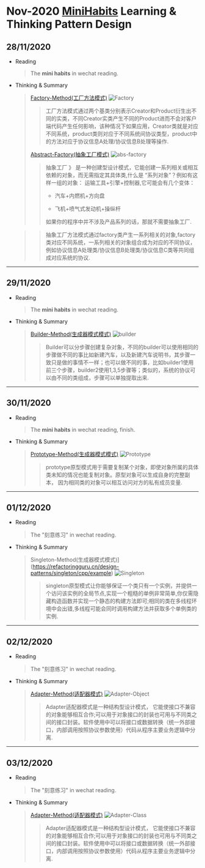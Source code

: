 # Nov-2020 [MiniHabits](./miniHabit.md) Learning & Thinking Pattern Design

## 28/11/2020

+ Reading
  > The **mini habits** in wechat reading.

+ Thinking & Summary
  > [Factory-Method(工厂方法模式)](https://refactoringguru.cn/design-patterns/factory-method/cpp/example)
  ![Factory](./DesignPattern/factory-method.png)
  >>工厂方法模式通过两个基类分别表示Creator和Product衍生出不同的实类，不同Creator实类产生不同的Product进而不会对客户端代码产生任何影响，该种情况下如果应用，Creator类就是对应不同系统，product类则对应于不同系统间协议类型，product中的方法对应于协议信息A处理/协议信息B处理等操作.
  >>
  > [Abstract-Factory(抽象工厂模式)](https://refactoringguru.cn/design-patterns/abstract-factory/cpp/example)
  ![abs-factory](./DesignPattern/abstract-factory-method.png)
  >>抽象工厂 》 是一种创建型设计模式，它能创建一系列相关或相互依赖的对象，而无需指定其具体类,什么是 “系列对象”？例如有这样一组的对象： ​ 运输工具+引擎+控制器,它可能会有几个变体：
  >>
  >> + 汽车+内燃机+方向盘
  >>
  >> + 飞机+喷气式发动机+操纵杆
  >>
  >> 如果你的程序中并不涉及产品系列的话，那就不需要抽象工厂.
  
  >> 抽象工厂方法模式通过factory类产生一系列相关的对象,factory类对应不同系统，一系列相关的对象组合成为对应的不同协议，例如协议信息A处理类/协议信息B处理类/协议信息C类等共同组成对应系统的协议.

***********************************

## 29/11/2020

+ Reading
  > The **mini habits** in wechat reading.

+ Thinking & Summary
  > [Builder-Method(生成器模式模式)](https://refactoringguru.cn/design-patterns/builder/cpp/example)
  ![builder](./DesignPattern/builder.png)
  >>Builder可以分步骤创建复杂对象，不同的builder可以使用相同的步骤做不同的事比如新建汽车，以及新建汽车说明书，其步骤一致只是做的事情不一样；也可以做不同的事，比如builder1使用前三个步骤，builder2使用1,3,5步骤等；类似的，系统的协议可以由不同的类组成，步骤可以单独提取出来.

***********************************

## 30/11/2020

+ Reading
  > The **mini habits** in wechat reading, finish.

+ Thinking & Summary
  > [Prototype-Method(生成器模式模式)](https://refactoringguru.cn/design-patterns/prototype/cpp/example)
  ![Prototype](./DesignPattern/prototype.png)
  >>prototype原型模式用于需要复制某个对象，即使对象所属的具体类未知的情况也能复制对象。原型对象可以生成自身的完整副本， 因为相同类的对象可以相互访问对方的私有成员变量.
  
***********************************

## 01/12/2020

+ Reading
  > The "刻意练习" in wechat reading.

+ Thinking & Summary
  > Singleton-Method(生成器模式模式)](https://refactoringguru.cn/design-patterns/singleton/cpp/example)
  ![Singleton](./DesignPattern/singleton.png)
  >>singleton原型模式让你能够保证一个类只有一个实例，并提供一个访问该实例的全局节点,实现一个粗糙的单例非常简单,你仅需隐藏构造函数并实现一个静态的构建方法即可;相同的类在多线程环境中会出错,多线程可能会同时调用构建方法并获取多个单例类的实例.

***********************************

## 02/12/2020

+ Reading
  > The "刻意练习" in wechat reading.
+ Thinking & Summary
  > [Adapter-Method(适配器模式)](https://refactoringguru.cn/design-patterns/adapter/cpp/example)
  ![Adapter-Object](./DesignPattern/structure-object-adapter.png)
  >> Adapter适配器模式是一种结构型设计模式， 它能使接口不兼容的对象能够相互合作;可以用于对象接口的封装也可用与不同类之间的接口封装。软件使用中可以将接口或数据转换（统一外部接口，内部调用按照协议参数使用）代码从程序主要业务逻辑中分离.

***********************************

## 03/12/2020

+ Reading
  > The "刻意练习" in wechat reading.
+ Thinking & Summary
  > [Adapter-Method(适配器模式)](https://refactoringguru.cn/design-patterns/adapter/cpp/example)
  ![Adapter-Class](./DesignPattern/structure-class-adapter.png)
  >> Adapter适配器模式是一种结构型设计模式， 它能使接口不兼容的对象能够相互合作;可以用于对象接口的封装也可用与不同类之间的接口封装。软件使用中可以将接口或数据转换（统一外部接口，内部调用按照协议参数使用）代码从程序主要业务逻辑中分离.